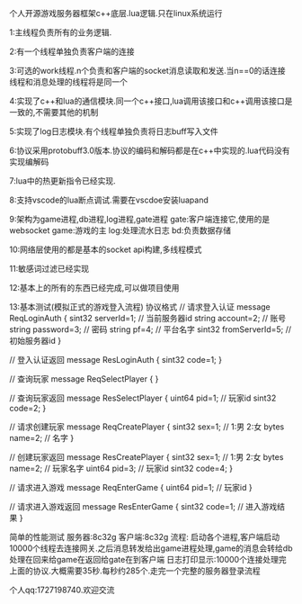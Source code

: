 个人开源游戏服务器框架c++底层.lua逻辑.只在linux系统运行

1:主线程负责所有的业务逻辑.

2:有一个线程单独负责客户端的连接

3:可选的work线程.n个负责和客户端的socket消息读取和发送.当n==0的话连接线程和消息处理的线程将是同一个

4:实现了c++和lua的通信模块.同一个c++接口,lua调用该接口和c++调用该接口是一致的,不需要其他的机制

5:实现了log日志模块.有个线程单独负责将日志buff写入文件

6:协议采用protobuff3.0版本.协议的编码和解码都是在c++中实现的.lua代码没有实现编解码

7:lua中的热更新指令已经实现.

8:支持vscode的lua断点调试.需要在vscdoe安装luapand

9:架构为game进程,db进程,log进程,gate进程
gate:客户端连接它,使用的是websocket
game:游戏的主
log:处理流水日志
bd:负责数据存储

10:网络层使用的都是基本的socket api构建,多线程模式

11:敏感词过滤已经实现

12:基本上的所有的东西已经完成,可以做项目使用

13:基本测试(模拟正式的游戏登入流程)
协议格式
// 请求登入认证 
message ReqLoginAuth
{
    sint32 serverId=1; // 当前服务器id
    string account=2; // 账号
    string password=3; // 密码
    string pf=4; // 平台名字
    sint32 fromServerId=5; // 初始服务器id
}

// 登入认证返回 
message ResLoginAuth
{
    sint32 code=1;
}

// 查询玩家 
message ReqSelectPlayer
{
}

// 查询玩家返回 
message ResSelectPlayer
{
    uint64 pid=1; // 玩家id
    sint32 code=2; 
}


// 请求创建玩家 
message ReqCreatePlayer
{
    sint32 sex=1; // 1:男 2:女
    bytes name=2; // 名字
}

// 创建玩家返回 
message ResCreatePlayer
{
    sint32 sex=1; // 1:男 2:女
    bytes name=2; // 玩家名字
    uint64 pid=3; // 玩家id
    sint32 code=4; 
}

// 请求进入游戏 
message ReqEnterGame
{
    uint64 pid=1; // 玩家id 
}

// 请求进入游戏返回 
message ResEnterGame
{
    sint32 code=1; // 进入游戏结果
}

简单的性能测试
服务器:8c32g
客户端:8c32g
流程:
启动各个进程,客户端启动10000个线程去连接网关.之后消息转发给出game进程处理,game的消息会转给db处理在回来给game在返回给gate在到客户端
日志打印显示:10000个连接处理完上面的协议.大概需要35秒.每秒约285个.走完一个完整的服务器登录流程

个人qq:1727198740.欢迎交流

